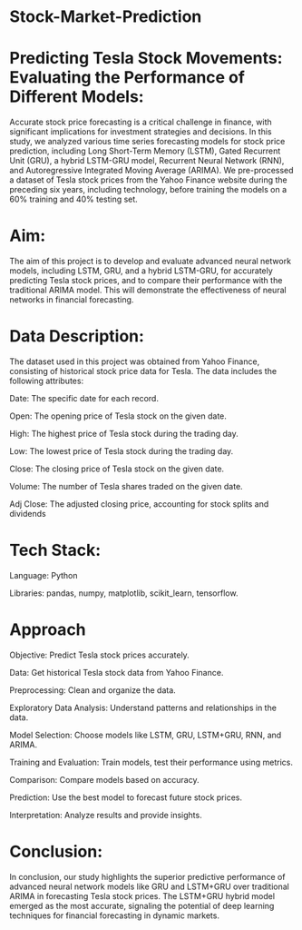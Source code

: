 # Stock-Market-Prediction 
# Predicting Tesla Stock Movements: Evaluating the Performance of Different Models:

Accurate stock price forecasting is a critical  challenge in finance, with significant implications for  investment strategies and decisions. In this study, we analyzed various time series forecasting models for stock price prediction, including Long Short-Term Memory (LSTM), Gated Recurrent Unit (GRU), a hybrid LSTM-GRU model, Recurrent Neural Network (RNN), and Autoregressive Integrated Moving Average (ARIMA). We pre-processed a dataset of Tesla stock prices from the Yahoo Finance website during the preceding six years, including technology, before training the models on a 60% training and 40% testing set.

# Aim:
The aim of this project is to develop and evaluate advanced neural network models, including LSTM, GRU, and a hybrid LSTM-GRU, for accurately predicting Tesla stock prices, and to compare their performance with the traditional ARIMA model. This will demonstrate the effectiveness of neural networks in financial forecasting.

# Data Description:
The dataset used in this project was obtained from Yahoo Finance, consisting of historical stock price data for Tesla. The data includes the following attributes:

Date: The specific date for each record.

Open: The opening price of Tesla stock on the given date.

High: The highest price of Tesla stock during the trading day.

Low: The lowest price of Tesla stock during the trading day.

Close: The closing price of Tesla stock on the given date.

Volume: The number of Tesla shares traded on the given date.

Adj Close: The adjusted closing price, accounting for stock splits and dividends

# Tech Stack:
Language: Python

Libraries: pandas, numpy, matplotlib, scikit_learn, tensorflow.

# Approach
Objective: Predict Tesla stock prices accurately.

Data: Get historical Tesla stock data from Yahoo Finance.

Preprocessing: Clean and organize the data.

Exploratory Data Analysis: Understand patterns and relationships in the data.

Model Selection: Choose models like LSTM, GRU, LSTM+GRU, RNN, and ARIMA.

Training and Evaluation: Train models, test their performance using metrics.

Comparison: Compare models based on accuracy.

Prediction: Use the best model to forecast future stock prices.

Interpretation: Analyze results and provide insights.

# Conclusion:
In conclusion, our study highlights the superior predictive performance of advanced neural network models like GRU and LSTM+GRU over traditional ARIMA in forecasting Tesla stock prices. The LSTM+GRU hybrid model emerged as the most accurate, signaling the potential of deep learning techniques for financial forecasting in dynamic markets.
